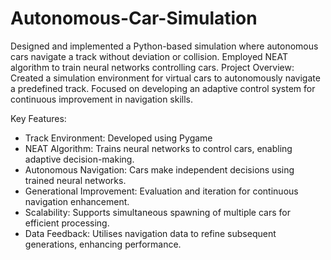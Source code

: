 # Autonomous-Car-Simulation
Designed and implemented a Python-based simulation where autonomous cars navigate a track without deviation or collision. Employed NEAT algorithm to train neural networks controlling cars.
Project Overview:
Created a simulation environment for virtual cars to autonomously navigate a predefined track. Focused on developing an adaptive control system for continuous improvement in navigation skills.

Key Features:
- Track Environment: Developed using Pygame 
- NEAT Algorithm: Trains neural networks to control cars, enabling adaptive decision-making.
- Autonomous Navigation: Cars make independent decisions using trained neural networks.
- Generational Improvement: Evaluation and iteration for continuous navigation enhancement.
- Scalability: Supports simultaneous spawning of multiple cars for efficient processing.
- Data Feedback: Utilises navigation data to refine subsequent generations, enhancing performance.
